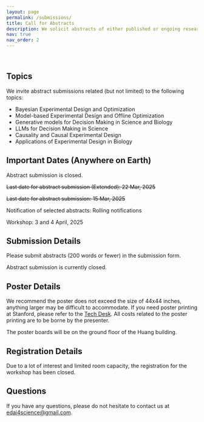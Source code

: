 ```yaml
---
layout: page
permalink: /submissions/
title: Call for Abstracts
description: We solicit abstracts of either published or ongoing research from junior researchers. Authors of selected abstracts will have a chance to present a lightning talk on the same (10 min).
nav: true
nav_order: 2
---
```


<br>

## Topics

We invite abstract submissions related (but not limited) to the following topics:

* Bayesian Experimental Design and Optimization
* Model-based Experimental Design and Offline Optimization
* Generative models for Decision Making in Science and Biology
* LLMs for Decision Making in Science
* Causality and Causal Experimental Design
* Applications of Experimental Design in Biology

## Important Dates (Anywhere on Earth)

Abstract submission is closed. 

<del>Last date for abstract submission (Extended): 22 Mar, 2025</del>

<del>Last date for abstract submission: 15 Mar, 2025</del>

Notification of selected abstracts: Rolling notifications

Workshop: 3 and 4 April, 2025

## Submission Details

Please submit abstracts (200 words or fewer) in the submission form.

Abstract submission is currently closed.

## Poster Details


We recommend the poster does not exceed the size of 44x44 inches, anything larger may be difficult to accommodate. If you need poster printing at Stanford, please refer to the [Tech Desk](https://thehub.stanford.edu/services/print-poster). All costs related to the poster printing are to be borne by the presenter.

The poster boards will be on the ground floor of the Huang building. 

## Registration Details

Due to a lot of interest and limited room capacity, the registration for the workshop has been closed.
 
## Questions

If you have any questions, please do not hesitate to contact us at [edai4science@gmail.com](mailto:edai4science@gmail.com).
